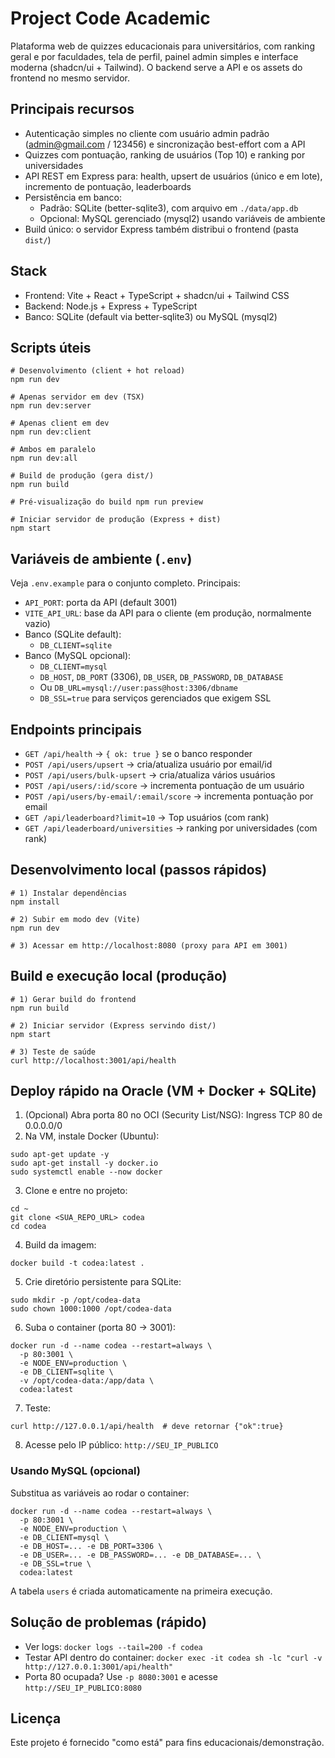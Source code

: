 # Project Code Academic

Plataforma web de quizzes educacionais para universitários, com ranking geral e por faculdades, tela de perfil, painel admin simples e interface moderna (shadcn/ui + Tailwind). O backend serve a API e os assets do frontend no mesmo servidor.

## Principais recursos
- Autenticação simples no cliente com usuário admin padrão (admin@gmail.com / 123456) e sincronização best-effort com a API
- Quizzes com pontuação, ranking de usuários (Top 10) e ranking por universidades
- API REST em Express para: health, upsert de usuários (único e em lote), incremento de pontuação, leaderboards
- Persistência em banco:
  - Padrão: SQLite (better-sqlite3), com arquivo em `./data/app.db`
  - Opcional: MySQL gerenciado (mysql2) usando variáveis de ambiente
- Build único: o servidor Express também distribui o frontend (pasta `dist/`)

## Stack
- Frontend: Vite + React + TypeScript + shadcn/ui + Tailwind CSS
- Backend: Node.js + Express + TypeScript
- Banco: SQLite (default via better‑sqlite3) ou MySQL (mysql2)

## Scripts úteis
```
# Desenvolvimento (client + hot reload)
npm run dev

# Apenas servidor em dev (TSX)
npm run dev:server

# Apenas client em dev
npm run dev:client

# Ambos em paralelo
npm run dev:all

# Build de produção (gera dist/)
npm run build

# Pré-visualização do build	npm run preview

# Iniciar servidor de produção (Express + dist)
npm start
```

## Variáveis de ambiente (`.env`)
Veja `.env.example` para o conjunto completo. Principais:
- `API_PORT`: porta da API (default 3001)
- `VITE_API_URL`: base da API para o cliente (em produção, normalmente vazio)
- Banco (SQLite default):
  - `DB_CLIENT=sqlite`
- Banco (MySQL opcional):
  - `DB_CLIENT=mysql`
  - `DB_HOST`, `DB_PORT` (3306), `DB_USER`, `DB_PASSWORD`, `DB_DATABASE`
  - Ou `DB_URL=mysql://user:pass@host:3306/dbname`
  - `DB_SSL=true` para serviços gerenciados que exigem SSL

## Endpoints principais
- `GET /api/health` → `{ ok: true }` se o banco responder
- `POST /api/users/upsert` → cria/atualiza usuário por email/id
- `POST /api/users/bulk-upsert` → cria/atualiza vários usuários
- `POST /api/users/:id/score` → incrementa pontuação de um usuário
- `POST /api/users/by-email/:email/score` → incrementa pontuação por email
- `GET /api/leaderboard?limit=10` → Top usuários (com rank)
- `GET /api/leaderboard/universities` → ranking por universidades (com rank)

## Desenvolvimento local (passos rápidos)
```
# 1) Instalar dependências
npm install

# 2) Subir em modo dev (Vite)
npm run dev

# 3) Acessar em http://localhost:8080 (proxy para API em 3001)
```

## Build e execução local (produção)
```
# 1) Gerar build do frontend
npm run build

# 2) Iniciar servidor (Express servindo dist/)
npm start

# 3) Teste de saúde
curl http://localhost:3001/api/health
```

## Deploy rápido na Oracle (VM + Docker + SQLite)
1. (Opcional) Abra porta 80 no OCI (Security List/NSG): Ingress TCP 80 de 0.0.0.0/0
2. Na VM, instale Docker (Ubuntu):
```
sudo apt-get update -y
sudo apt-get install -y docker.io
sudo systemctl enable --now docker
```
3. Clone e entre no projeto:
```
cd ~
git clone <SUA_REPO_URL> codea
cd codea
```
4. Build da imagem:
```
docker build -t codea:latest .
```
5. Crie diretório persistente para SQLite:
```
sudo mkdir -p /opt/codea-data
sudo chown 1000:1000 /opt/codea-data
```
6. Suba o container (porta 80 → 3001):
```
docker run -d --name codea --restart=always \
  -p 80:3001 \
  -e NODE_ENV=production \
  -e DB_CLIENT=sqlite \
  -v /opt/codea-data:/app/data \
  codea:latest
```
7. Teste:
```
curl http://127.0.0.1/api/health  # deve retornar {"ok":true}
```
8. Acesse pelo IP público: `http://SEU_IP_PUBLICO`

### Usando MySQL (opcional)
Substitua as variáveis ao rodar o container:
```
docker run -d --name codea --restart=always \
  -p 80:3001 \
  -e NODE_ENV=production \
  -e DB_CLIENT=mysql \
  -e DB_HOST=... -e DB_PORT=3306 \
  -e DB_USER=... -e DB_PASSWORD=... -e DB_DATABASE=... \
  -e DB_SSL=true \
  codea:latest
```
A tabela `users` é criada automaticamente na primeira execução.

## Solução de problemas (rápido)
- Ver logs: `docker logs --tail=200 -f codea`
- Testar API dentro do container: `docker exec -it codea sh -lc "curl -v http://127.0.0.1:3001/api/health"`
- Porta 80 ocupada? Use `-p 8080:3001` e acesse `http://SEU_IP_PUBLICO:8080`

## Licença
Este projeto é fornecido "como está" para fins educacionais/demonstração.
